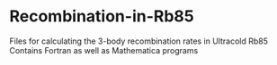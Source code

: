 # Recombination-in-Rb85
Files for calculating the 3-body recombination rates in Ultracold Rb85
Contains Fortran as well as Mathematica programs
